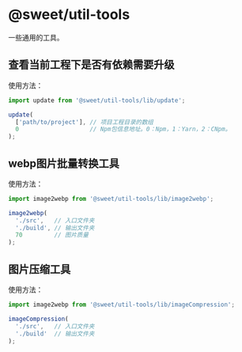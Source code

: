 # @sweet/util-tools

一些通用的工具。

## 查看当前工程下是否有依赖需要升级

使用方法：

```javascript
import update from '@sweet/util-tools/lib/update';

update(
  ['path/to/project'], // 项目工程目录的数组 
  0                    // Npm包信息地址。0：Npm，1：Yarn，2：CNpm。
);
```

## webp图片批量转换工具

使用方法：

```javascript
import image2webp from '@sweet/util-tools/lib/image2webp';

image2webp(
  './src',   // 入口文件夹
  './build', // 输出文件夹
  70         // 图片质量
);

```

## 图片压缩工具

使用方法：

```javascript
import image2webp from '@sweet/util-tools/lib/imageCompression';

imageCompression(
  './src',   // 入口文件夹
  './build'  // 输出文件夹
);

```